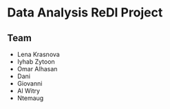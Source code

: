 # Data Analysis ReDI Project

Team
-----------
* Lena Krasnova
* Iyhab Zytoon
* Omar Alhasan
* Dani
* Giovanni 
* Al Witry
* Ntemaug


